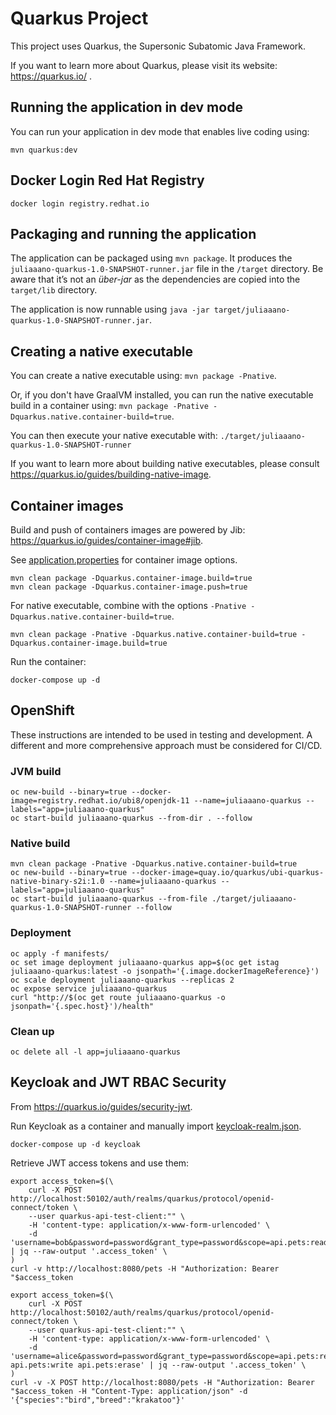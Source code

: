 # Quarkus Project

This project uses Quarkus, the Supersonic Subatomic Java Framework.

If you want to learn more about Quarkus, please visit its website: https://quarkus.io/ .

## Running the application in dev mode

You can run your application in dev mode that enables live coding using:
```
mvn quarkus:dev
```

## Docker Login Red Hat Registry

```
docker login registry.redhat.io
```

## Packaging and running the application

The application can be packaged using `mvn package`.
It produces the `juliaaano-quarkus-1.0-SNAPSHOT-runner.jar` file in the `/target` directory.
Be aware that it’s not an _über-jar_ as the dependencies are copied into the `target/lib` directory.

The application is now runnable using `java -jar target/juliaaano-quarkus-1.0-SNAPSHOT-runner.jar`.

## Creating a native executable

You can create a native executable using: `mvn package -Pnative`.

Or, if you don't have GraalVM installed, you can run the native executable build in a container using: `mvn package -Pnative -Dquarkus.native.container-build=true`.

You can then execute your native executable with: `./target/juliaaano-quarkus-1.0-SNAPSHOT-runner`

If you want to learn more about building native executables, please consult https://quarkus.io/guides/building-native-image.

## Container images

Build and push of containers images are powered by Jib: https://quarkus.io/guides/container-image#jib.

See [application.properties](./src/main/resources/application.properties) for container image options.

```
mvn clean package -Dquarkus.container-image.build=true
mvn clean package -Dquarkus.container-image.push=true
```

For native executable, combine with the options `-Pnative -Dquarkus.native.container-build=true`.

```
mvn clean package -Pnative -Dquarkus.native.container-build=true -Dquarkus.container-image.build=true
```

Run the container:

```
docker-compose up -d
```

## OpenShift

These instructions are intended to be used in testing and development. A different and more comprehensive approach must be considered for CI/CD.

### JVM build

```
oc new-build --binary=true --docker-image=registry.redhat.io/ubi8/openjdk-11 --name=juliaaano-quarkus --labels="app=juliaaano-quarkus"
oc start-build juliaaano-quarkus --from-dir . --follow
```

### Native build

```
mvn clean package -Pnative -Dquarkus.native.container-build=true
oc new-build --binary=true --docker-image=quay.io/quarkus/ubi-quarkus-native-binary-s2i:1.0 --name=juliaaano-quarkus --labels="app=juliaaano-quarkus"
oc start-build juliaaano-quarkus --from-file ./target/juliaaano-quarkus-1.0-SNAPSHOT-runner --follow
```

### Deployment

```
oc apply -f manifests/
oc set image deployment juliaaano-quarkus app=$(oc get istag juliaaano-quarkus:latest -o jsonpath='{.image.dockerImageReference}')
oc scale deployment juliaaano-quarkus --replicas 2
oc expose service juliaaano-quarkus
curl "http://$(oc get route juliaaano-quarkus -o jsonpath='{.spec.host}')/health"
```

### Clean up

```
oc delete all -l app=juliaaano-quarkus
```

## Keycloak and JWT RBAC Security

From https://quarkus.io/guides/security-jwt.

Run Keycloak as a container and manually import [keycloak-realm.json](./config/keycloak-realm.json).

```
docker-compose up -d keycloak
```

Retrieve JWT access tokens and use them:

```
export access_token=$(\
    curl -X POST http://localhost:50102/auth/realms/quarkus/protocol/openid-connect/token \
    --user quarkus-api-test-client:"" \
    -H 'content-type: application/x-www-form-urlencoded' \
    -d 'username=bob&password=password&grant_type=password&scope=api.pets:read'' | jq --raw-output '.access_token' \
)
curl -v http://localhost:8080/pets -H "Authorization: Bearer "$access_token

export access_token=$(\
    curl -X POST http://localhost:50102/auth/realms/quarkus/protocol/openid-connect/token \
    --user quarkus-api-test-client:"" \
    -H 'content-type: application/x-www-form-urlencoded' \
    -d 'username=alice&password=password&grant_type=password&scope=api.pets:read api.pets:write api.pets:erase' | jq --raw-output '.access_token' \
)
curl -v -X POST http://localhost:8080/pets -H "Authorization: Bearer "$access_token -H "Content-Type: application/json" -d '{"species":"bird","breed":"krakatoo"}'
```
